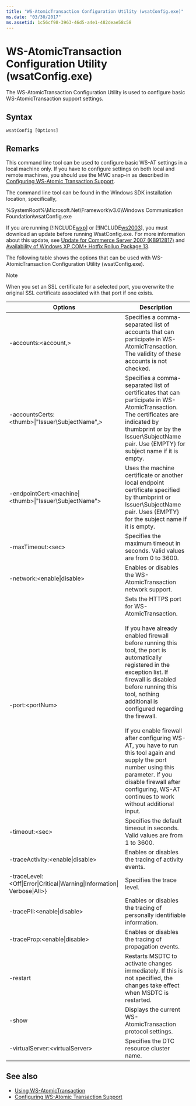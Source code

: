 ```yaml
---
title: "WS-AtomicTransaction Configuration Utility (wsatConfig.exe)"
ms.date: "03/30/2017"
ms.assetid: 1c56cf98-3963-46d5-a4e1-482deae58c58
---
```

# WS-AtomicTransaction Configuration Utility (wsatConfig.exe)
The WS-AtomicTransaction Configuration Utility is used to configure basic WS-AtomicTransaction support settings.  
  
## Syntax  
  
```  
wsatConfig [Options]  
```  
  
## Remarks  
 This command line tool can be used to configure basic WS-AT settings in a local machine only. If you have to configure settings on both local and remote machines, you should use the MMC snap-in as described in [Configuring WS-Atomic Transaction Support](../../../docs/framework/wcf/feature-details/configuring-ws-atomic-transaction-support.md).  
  
 The command line tool can be found in the Windows SDK installation location, specifically,  
  
 %SystemRoot%\Microsoft.Net\Framework\v3.0\Windows Communication Foundation\wsatConfig.exe  
  
 If you are running [!INCLUDE[wxp](../../../includes/wxp-md.md)] or [!INCLUDE[ws2003](../../../includes/ws2003-md.md)], you must download an update before running WsatConfig.exe. For more information about this update, see [Update for Commerce Server 2007 (KB912817)](https://go.microsoft.com/fwlink/?LinkId=95340) and [Availability of Windows XP COM+ Hotfix Rollup Package 13](https://go.microsoft.com/fwlink/?LinkId=95341).  
  
 The following table shows the options that can be used with WS-AtomicTransaction Configuration Utility (wsatConfig.exe).  
  
> [!NOTE]
>  When you set an SSL certificate for a selected port, you overwrite the original SSL certificate associated with that port if one exists.  
  
|Options|Description|  
|-------------|-----------------|  
|-accounts:\<account,>|Specifies a comma-separated list of accounts that can participate in WS-AtomicTransaction. The validity of these accounts is not checked.|  
|-accountsCerts:\<thumb>&#124;"Issuer\SubjectName",>|Specifies a comma-separated list of certificates that can participate in WS-AtomicTransaction. The certificates are indicated by thumbprint or by the Issuer\SubjectName pair. Use {EMPTY} for subject name if it is empty.|  
|-endpointCert:<machine&#124;\<thumb>&#124;"Issuer\SubjectName">|Uses the machine certificate or another local endpoint certificate specified by thumbprint or Issuer\SubjectName pair. Uses {EMPTY} for the subject name if it is empty.|  
|-maxTimeout:\<sec>|Specifies the maximum timeout in seconds. Valid values are from 0 to 3600.|  
|-network:\<enable&#124;disable>|Enables or disables the WS-AtomicTransaction network support.|  
|-port:\<portNum>|Sets the HTTPS port for WS-AtomicTransaction.<br /><br /> If you have already enabled firewall before running this tool, the port is automatically registered in the exception list. If firewall is disabled before running this tool, nothing additional is configured regarding the firewall.<br /><br /> If you enable firewall after configuring WS-AT, you have to run this tool again and supply the port number using this parameter. If you disable firewall after configuring, WS-AT continues to work without additional input.|  
|-timeout:\<sec>|Specifies the default timeout in seconds. Valid values are from 1 to 3600.|  
|-traceActivity:\<enable&#124;disable>|Enables or disables the tracing of activity events.|  
|-traceLevel:\<Off&#124;Error&#124;Critical&#124;Warning&#124;Information&#124; Verbose&#124;All>}|Specifies the trace level.|  
|-tracePII:\<enable&#124;disable>|Enables or disables the tracing of personally identifiable information.|  
|-traceProp:\<enable&#124;disable>|Enables or disables the tracing of propagation events.|  
|-restart|Restarts MSDTC to activate changes immediately. If this is not specified, the changes take effect when MSDTC is restarted.|  
|-show|Displays the current WS-AtomicTransaction protocol settings.|  
|-virtualServer:\<virtualServer>|Specifies the DTC resource cluster name.|  
  
## See also
- [Using WS-AtomicTransaction](../../../docs/framework/wcf/feature-details/using-ws-atomictransaction.md)
- [Configuring WS-Atomic Transaction Support](../../../docs/framework/wcf/feature-details/configuring-ws-atomic-transaction-support.md)
